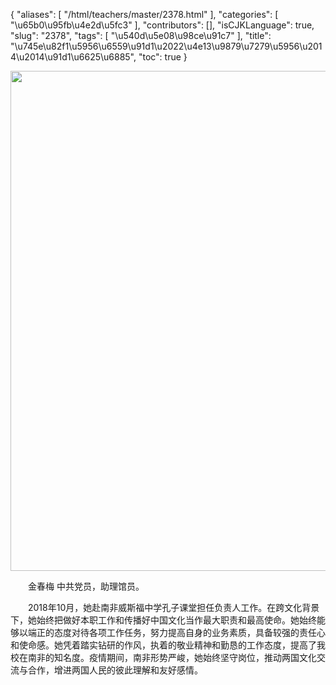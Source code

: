 {
    "aliases": [
        "/html/teachers/master/2378.html"
    ],
    "categories": [
        "\u65b0\u95fb\u4e2d\u5fc3"
    ],
    "contributors": [],
    "isCJKLanguage": true,
    "slug": "2378",
    "tags": [
        "\u540d\u5e08\u98ce\u91c7"
    ],
    "title": "\u745e\u82f1\u5956\u6559\u91d1\u2022\u4e13\u9879\u7279\u5956\u2014\u2014\u91d1\u6625\u6885",
    "toc": true
}


<img
    src="https://cdn.tfls.online/mirror/full/2c58f8332e5513836d6a63c61ecdbf27bdddf13b.jpg"
    style="display:block;margin-left:auto;margin-right:auto;"
    decoding="async"
    fetchpriority="auto"
    loading="lazy"
    height="800"
    width="600"
/>




  金春梅 中共党员，助理馆员。




  2018年10月，她赴南非威斯福中学孔子课堂担任负责人工作。在跨文化背景下，她始终把做好本职工作和传播好中国文化当作最大职责和最高使命。她始终能够以端正的态度对待各项工作任务，努力提高自身的业务素质，具备较强的责任心和使命感。她凭着踏实钻研的作风，执着的敬业精神和勤恳的工作态度，提高了我校在南非的知名度。疫情期间，南非形势严峻，她始终坚守岗位，推动两国文化交流与合作，增进两国人民的彼此理解和友好感情。







